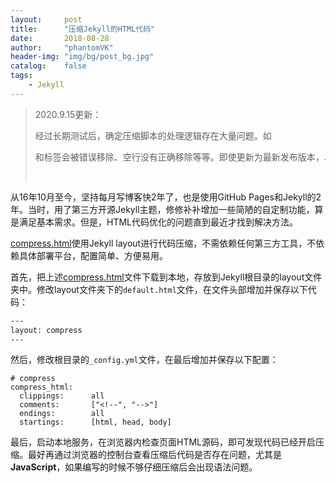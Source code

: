 ```yaml
---
layout:     post
title:      "压缩Jekyll的HTML代码"
date:       2018-08-28
author:     "phantomVK"
header-img: "img/bg/post_bg.jpg"
catalog:    false
tags:
    - Jekyll
---
```


> 2020.9.15更新：
>
> 经过长期测试后，确定压缩脚本的处理逻辑存在大量问题。如<pre>和</head>标签会被错误移除、空行没有正确移除等等。即使更新为最新发布版本，以上问题依然存在，因此不建议使用。

从16年10月至今，坚持每月写博客快2年了，也是使用GitHub Pages和Jekyll的2年。当时，用了第三方开源Jekyll主题，修修补补增加一些简陋的自定制功能，算是满足基本需求。但是，HTML代码优化的问题直到最近才找到解决方法。

[compress.html](https://github.com/penibelst/jekyll-compress-html/blob/master/site/_layouts/compress.html)使用Jekyll layout进行代码压缩，不需依赖任何第三方工具，不依赖具体部署平台，配置简单、方便易用。

首先，把上述[compress.html](https://github.com/penibelst/jekyll-compress-html/blob/master/site/_layouts/compress.html)文件下载到本地，存放到Jekyll根目录的layout文件夹中。修改layout文件夹下的`default.html`文件，在文件头部增加并保存以下代码：

```html
---
layout: compress
---
```

然后，修改根目录的`_config.yml`文件，在最后增加并保存以下配置：

```
# compress
compress_html:
  clippings:      all
  comments:       ["<!--", "-->"]
  endings:        all
  startings:      [html, head, body]
```

最后，启动本地服务，在浏览器内检查页面HTML源码，即可发现代码已经开启压缩。最好再通过浏览器的控制台查看压缩后代码是否存在问题，尤其是 __JavaScript__，如果编写的时候不够仔细压缩后会出现语法问题。